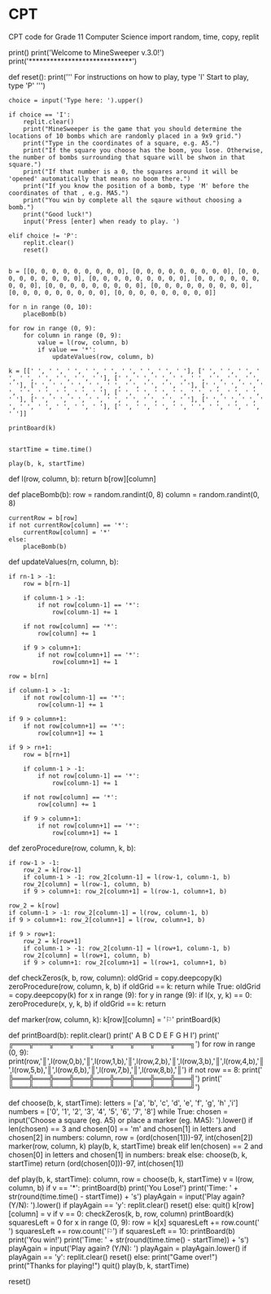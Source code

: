 # CPT
CPT code for Grade 11 Computer Science
import random, time, copy, replit


print()
print('Welcome to MineSweeper v.3.0!')
print('*****************************')

def reset():
    print('''
 For instructions on how to play, type 'I'
 Start to play, type 'P'
''')

    choice = input('Type here: ').upper()

    if choice == 'I':
        replit.clear()
        print("MineSweeper is the game that you should determine the locations of 10 bombs which are randomly placed in a 9x9 grid.")
        print("Type in the coordinates of a square, e.g. A5.")
        print("If the square you choose has the boom, you lose. Otherwise, the number of bombs surrounding that square will be shwon in that square.")
        print("If that number is a 0, the squares around it will be 'opened' automatically that means no boom there.")
        print("If you know the position of a bomb, type 'M' before the coordinates of that , e.g. MA5.")
        print("You win by complete all the sqaure without choosing a bomb.")
        print("Good luck!")
        input('Press [enter] when ready to play. ')
        
    elif choice != 'P':
        replit.clear()
        reset()

   
    b = [[0, 0, 0, 0, 0, 0, 0, 0, 0], [0, 0, 0, 0, 0, 0, 0, 0, 0], [0, 0, 0, 0, 0, 0, 0, 0, 0], [0, 0, 0, 0, 0, 0, 0, 0, 0], [0, 0, 0, 0, 0, 0, 0, 0, 0], [0, 0, 0, 0, 0, 0, 0, 0, 0], [0, 0, 0, 0, 0, 0, 0, 0, 0], [0, 0, 0, 0, 0, 0, 0, 0, 0], [0, 0, 0, 0, 0, 0, 0, 0, 0]]

    for n in range (0, 10):
        placeBomb(b)

    for row in range (0, 9):
        for column in range (0, 9):
            value = l(row, column, b)
            if value == '*':
                updateValues(row, column, b)

    k = [[' ', ' ', ' ', ' ', ' ', ' ', ' ', ' ', ' '], [' ', ' ', ' ', ' ', ' ', ' ', ' ', ' ', ' '], [' ', ' ', ' ', ' ', ' ', ' ', ' ', ' ', ' '], [' ', ' ', ' ', ' ', ' ', ' ', ' ', ' ', ' '], [' ', ' ', ' ', ' ', ' ', ' ', ' ', ' ', ' '], [' ', ' ', ' ', ' ', ' ', ' ', ' ', ' ', ' '], [' ', ' ', ' ', ' ', ' ', ' ', ' ', ' ', ' '], [' ', ' ', ' ', ' ', ' ', ' ', ' ', ' ', ' '], [' ', ' ', ' ', ' ', ' ', ' ', ' ', ' ', ' ']]

    printBoard(k)


    startTime = time.time()

    play(b, k, startTime)

def l(row, column, b):
    return b[row][column]

def placeBomb(b):
    row = random.randint(0, 8)
    column = random.randint(0, 8)
  
    currentRow = b[row]
    if not currentRow[column] == '*':
        currentRow[column] = '*'
    else:
        placeBomb(b)

def updateValues(rn, column, b):

    if rn-1 > -1:
        row = b[rn-1]
        
        if column-1 > -1:
            if not row[column-1] == '*':
                row[column-1] += 1

        if not row[column] == '*':
            row[column] += 1

        if 9 > column+1:
            if not row[column+1] == '*':
                row[column+1] += 1

    row = b[rn]

    if column-1 > -1:
        if not row[column-1] == '*':
            row[column-1] += 1

    if 9 > column+1:
        if not row[column+1] == '*':
            row[column+1] += 1

    if 9 > rn+1:
        row = b[rn+1]

        if column-1 > -1:
            if not row[column-1] == '*':
                row[column-1] += 1

        if not row[column] == '*':
            row[column] += 1

        if 9 > column+1:
            if not row[column+1] == '*':
                row[column+1] += 1

def zeroProcedure(row, column, k, b):

    if row-1 > -1:
        row_2 = k[row-1]
        if column-1 > -1: row_2[column-1] = l(row-1, column-1, b)
        row_2[column] = l(row-1, column, b)
        if 9 > column+1: row_2[column+1] = l(row-1, column+1, b)

    row_2 = k[row]
    if column-1 > -1: row_2[column-1] = l(row, column-1, b)
    if 9 > column+1: row_2[column+1] = l(row, column+1, b)

    if 9 > row+1:
        row_2 = k[row+1]
        if column-1 > -1: row_2[column-1] = l(row+1, column-1, b)
        row_2[column] = l(row+1, column, b)
        if 9 > column+1: row_2[column+1] = l(row+1, column+1, b)


def checkZeros(k, b, row, column):
    oldGrid = copy.deepcopy(k)
    zeroProcedure(row, column, k, b)
    if oldGrid == k:
        return
    while True:
        oldGrid = copy.deepcopy(k)
        for x in range (9):
            for y in range (9):
                if l(x, y, k) == 0:
                    zeroProcedure(x, y, k, b)
        if oldGrid == k:
            return

def marker(row, column, k):
    k[row][column] = '⚐'
    printBoard(k)

def printBoard(b):
    replit.clear()
    print('    A   B   C   D   E   F   G   H   I')
    print('  ╔═══╦═══╦═══╦═══╦═══╦═══╦═══╦═══╦═══╗')
    for row in range (0, 9):
        print(row,'║',l(row,0,b),'║',l(row,1,b),'║',l(row,2,b),'║',l(row,3,b),'║',l(row,4,b),'║',l(row,5,b),'║',l(row,6,b),'║',l(row,7,b),'║',l(row,8,b),'║')
        if not row == 8:
            print('  ╠═══╬═══╬═══╬═══╬═══╬═══╬═══╬═══╬═══╣')
    print('  ╚═══╩═══╩═══╩═══╩═══╩═══╩═══╩═══╩═══╝')

def choose(b, k, startTime):
    letters = ['a', 'b', 'c', 'd', 'e', 'f', 'g', 'h' ,'i']
    numbers = ['0', '1', '2', '3', '4', '5', '6', '7', '8']
    while True:
        chosen = input('Choose a square (eg. A5) or place a marker (eg. MA5): ').lower()
        if len(chosen) == 3 and chosen[0] == 'm' and chosen[1] in letters and chosen[2] in numbers:
            column, row = (ord(chosen[1]))-97, int(chosen[2])
            marker(row, column, k)
            play(b, k, startTime)
            break
        elif len(chosen) == 2 and chosen[0] in letters and chosen[1] in numbers: break
        else: choose(b, k, startTime)
    return (ord(chosen[0]))-97, int(chosen[1])


def play(b, k, startTime):
    column, row = choose(b, k, startTime)
    v = l(row, column, b)
    if v == '*':
        printBoard(b)
        print('You Lose!')
        print('Time: ' + str(round(time.time() - startTime)) + 's')
        playAgain = input('Play again? (Y/N): ').lower()
        if playAgain == 'y':
            replit.clear()
            reset()
        else:
            quit()
    k[row][column] = v
    if v == 0:
        checkZeros(k, b, row, column)
    printBoard(k)
    squaresLeft = 0
    for x in range (0, 9):
        row = k[x]
        squaresLeft += row.count(' ')
        squaresLeft += row.count('⚐')
    if squaresLeft == 10:
        printBoard(b)
        print('You win!')
        print('Time: ' + str(round(time.time() - startTime)) + 's')
        playAgain = input('Play again? (Y/N): ')
        playAgain = playAgain.lower()
        if playAgain == 'y':
            replit.clear()
            reset()
        else:
            print("Game over!")
            print("Thanks for playing!")
            quit()
    play(b, k, startTime)

reset()
